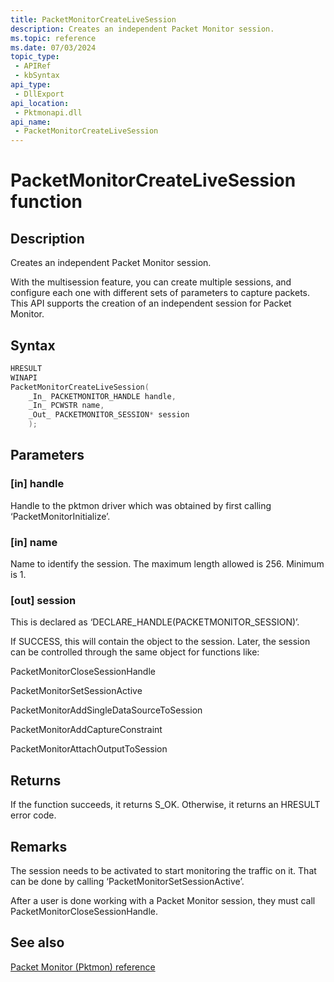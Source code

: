 ```yaml
---
title: PacketMonitorCreateLiveSession
description: Creates an independent Packet Monitor session.
ms.topic: reference
ms.date: 07/03/2024
topic_type:
 - APIRef
 - kbSyntax
api_type:
 - DllExport
api_location:
 - Pktmonapi.dll
api_name:
 - PacketMonitorCreateLiveSession
---
```


# PacketMonitorCreateLiveSession function

## Description

Creates an independent Packet Monitor session.

With the multisession feature, you can create multiple sessions, and configure each one with different sets of parameters to capture packets. This API supports the creation of an independent session for Packet Monitor.

## Syntax

```cpp
HRESULT
WINAPI
PacketMonitorCreateLiveSession(
    _In_ PACKETMONITOR_HANDLE handle,
    _In_ PCWSTR name,
    _Out_ PACKETMONITOR_SESSION* session
    );
```

## Parameters

### [in] handle

Handle to the pktmon driver which was obtained by first calling ‘PacketMonitorInitialize’.

### [in] name

Name to identify the session. The maximum length allowed is 256. Minimum is 1. 

### [out] session

This is declared as ‘DECLARE_HANDLE(PACKETMONITOR_SESSION)’.

If SUCCESS, this will contain the object to the session. Later, the session can be controlled through the same object for functions like:

PacketMonitorCloseSessionHandle

PacketMonitorSetSessionActive

PacketMonitorAddSingleDataSourceToSession

PacketMonitorAddCaptureConstraint

PacketMonitorAttachOutputToSession 

## Returns

If the function succeeds, it returns S_OK. Otherwise, it returns an HRESULT error code.

## Remarks

The session needs to be activated to start monitoring the traffic on it. That can be done by calling ‘PacketMonitorSetSessionActive’. 

After a user is done working with a Packet Monitor session, they must call PacketMonitorCloseSessionHandle.

## See also

[Packet Monitor (Pktmon) reference](../pktmon-reference.md)
